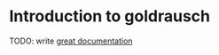 # Introduction to goldrausch

TODO: write [great documentation](http://jacobian.org/writing/what-to-write/)
